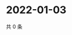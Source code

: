 # 2022-01-03

共 0 条

<!-- BEGIN WEIBO -->
<!-- 最后更新时间 Mon Jan 03 2022 14:19:09 GMT+0800 (China Standard Time) -->

<!-- END WEIBO -->
